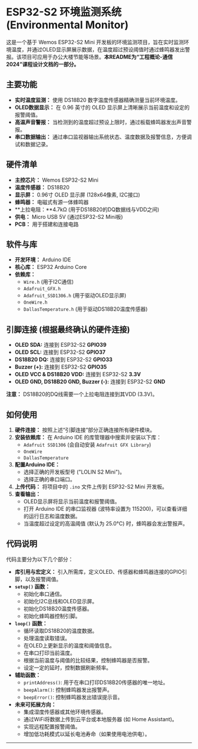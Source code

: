 # ESP32-S2 环境监测系统 (Environmental Monitor)

这是一个基于 Wemos ESP32-S2 Mini 开发板的环境监测项目，旨在实时监测环境温度，并通过OLED显示屏展示数据，在温度超过预设阈值时通过蜂鸣器发出警报。该项目可应用于办公大楼节能等场景。**本README为“工程概论-通信2024”课程设计文档的一部分。**

## 主要功能

*   **实时温度监测：** 使用 DS18B20 数字温度传感器精确测量当前环境温度。
*   **OLED数据显示：** 在 0.96 英寸的 OLED 显示屏上清晰展示当前温度和设定的报警阈值。
*   **高温声音警报：** 当检测到的温度超过预设上限时，通过板载蜂鸣器发出声音警报。
*   **串口数据输出：** 通过串口监视器输出系统状态、温度数据及报警信息，方便调试和数据记录。

## 硬件清单

*   **主控芯片：** Wemos ESP32-S2 Mini 
*   **温度传感器：** DS18B20 
*   **显示屏：** 0.96寸 OLED 显示屏 (128x64像素, I2C接口)
*   **蜂鸣器：** 电磁式有源一体蜂鸣器 
*   **上拉电阻：**4.7kΩ (用于DS18B20的DQ数据线与VDD之间)
*   **供电：** Micro USB 5V (通过ESP32-S2 Mini板)
*   **PCB：** 用于搭建和连接电路

## 软件与库

*   **开发环境：** Arduino IDE
*   **核心库：** ESP32 Arduino Core
*   **依赖库：**
    *   `Wire.h` (用于I2C通信)
    *   `Adafruit_GFX.h`
    *   `Adafruit_SSD1306.h` (用于驱动OLED显示屏)
    *   `OneWire.h`
    *   `DallasTemperature.h` (用于驱动DS18B20温度传感器)

## 引脚连接 (根据最终确认的硬件连接)

*   **OLED SDA:** 连接到 ESP32-S2 **GPIO39**
*   **OLED SCL:** 连接到 ESP32-S2 **GPIO37**
*   **DS18B20 DQ:** 连接到 ESP32-S2 **GPIO33**
*   **Buzzer (+):** 连接到 ESP32-S2 **GPIO35**
*   **OLED VCC & DS18B20 VDD:** 连接到 ESP32-S2 **3.3V**
*   **OLED GND, DS18B20 GND, Buzzer (-):** 连接到 ESP32-S2 **GND**

**注意：** DS18B20的DQ线需要一个上拉电阻连接到其VDD (3.3V)。

## 如何使用

1.  **硬件连接：** 按照上述“引脚连接”部分正确连接所有硬件模块。
2.  **安装依赖库：** 在 Arduino IDE 的库管理器中搜索并安装以下库：
    *   `Adafruit SSD1306` (会自动安装 `Adafruit GFX Library`)
    *   `OneWire`
    *   `DallasTemperature`
3.  **配置Arduino IDE：**
    *   选择正确的开发板型号 ("LOLIN S2 Mini")。
    *   选择正确的串口端口。
4.  **上传代码：** 将项目中的 `.ino` 文件上传到 ESP32-S2 Mini 开发板。
5.  **查看输出：**
    *   OLED显示屏将显示当前温度和报警阈值。
    *   打开 Arduino IDE 的串口监视器 (波特率设置为 115200)，可以查看详细的运行日志和温度数据。
    *   当温度超过设定的高温阈值 (默认为 25.0°C) 时，蜂鸣器会发出警报声。

## 代码说明

代码主要分为以下几个部分：

*   **库引用与宏定义：** 引入所需库，定义OLED、传感器和蜂鸣器连接的GPIO引脚，以及报警阈值。
*   **`setup()` 函数：**
    *   初始化串口通信。
    *   初始化I2C总线和OLED显示屏。
    *   初始化DS18B20温度传感器。
    *   初始化蜂鸣器控制引脚。
*   **`loop()` 函数：**
    *   循环读取DS18B20的温度数据。
    *   处理温度读取错误。
    *   在OLED上更新显示的温度和阈值信息。
    *   在串口打印当前温度。
    *   根据当前温度与阈值的比较结果，控制蜂鸣器是否报警。
    *   设定一定的延时，控制数据刷新频率。
*   **辅助函数：**
    *   `printAddress()`: 用于在串口打印DS18B20传感器的唯一地址。
    *   `beepAlarm()`: 控制蜂鸣器发出报警声。
    *   `beepError()`: 控制蜂鸣器发出错误提示音。
*   **未来可拓展方向：**
    *   集成湿度传感器或其他环境传感器。
    *   通过WiFi将数据上传到云平台或本地服务器 (如 Home Assistant)。
    *   实现远程配置报警阈值。
    *   增加低功耗模式以延长电池寿命（如果使用电池供电）。








---